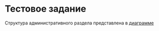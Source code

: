 # Тестовое задание

Структура административного раздела представлена в [диаграмме](Диаграмма%20без%20названия.pdf)